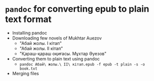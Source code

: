 # `pandoc` for converting epub to plain text format

* Installing pandoc
* Downloading few novels of Mukhtar Auezov
    * "Абай жолы. І кітап"
    * "Абай жолы. ІІ кітап"
    * "Қараш-қараш оқиғасы. Мұхтар Әуезов"
* Converting them to plain text using pandoc 
    * `pandoc Абай\ жолы.\ ІІ\ кітап.epub -f epub -t plain -s -o book.txt`
* Merging files